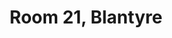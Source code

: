 ---
basin: 'No'
cudn: true
floor: Second
grade: 1
images:
- /room_database/images/blantyre/blant_21_1.png
- /room_database/images/blantyre/blant_21_2.png
- /room_database/images/blantyre/blant_21_3.png
living_room: 'No'
location: Blantyre
name: '21'
network: Wired and Wireless
title: Room 21, Blantyre
---